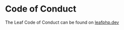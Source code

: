 # Code of Conduct

The Leaf Code of Conduct can be found on [leafphp.dev](https://leafphp.dev/community/code-of-conduct.html)
